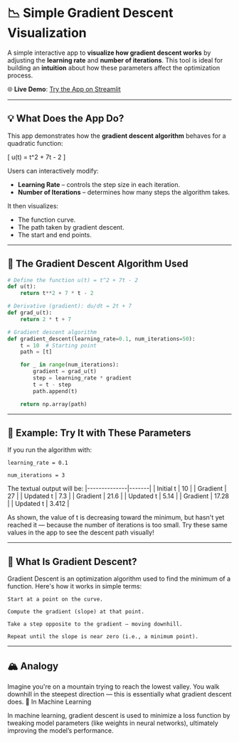 # 📉 Simple Gradient Descent Visualization

A simple interactive app to **visualize how gradient descent works** by adjusting the **learning rate** and **number of iterations**. This tool is ideal for building an **intuition** about how these parameters affect the optimization process.

🌐 **Live Demo**: [Try the App on Streamlit](https://simplegradientdescentvisualization-yybepffs5w2itvgyz5ljti.streamlit.app/)

---

## 💡 What Does the App Do?

This app demonstrates how the **gradient descent algorithm** behaves for a quadratic function:

\[
u(t) = t^2 + 7t - 2
\]

Users can interactively modify:
- **Learning Rate** – controls the step size in each iteration.
- **Number of Iterations** – determines how many steps the algorithm takes.

It then visualizes:
- The function curve.
- The path taken by gradient descent.
- The start and end points.

---

## 🧮 The Gradient Descent Algorithm Used

```python
# Define the function u(t) = t^2 + 7t - 2
def u(t):
    return t**2 + 7 * t - 2

# Derivative (gradient): du/dt = 2t + 7
def grad_u(t):
    return 2 * t + 7

# Gradient descent algorithm
def gradient_descent(learning_rate=0.1, num_iterations=50):
    t = 10  # Starting point
    path = [t]

    for _ in range(num_iterations):
        gradient = grad_u(t)
        step = learning_rate * gradient
        t = t - step
        path.append(t)

    return np.array(path)
```
---

## 🧪 Example: Try It with These Parameters

If you run the algorithm with:

    learning_rate = 0.1

    num_iterations = 3

The textual output will be:
|--------------|-------|
| Initial t    | 10    |
| Gradient     | 27    |
| Updated t    | 7.3   |
| Gradient     | 21.6  |
| Updated t    | 5.14  |
| Gradient     | 17.28 |
| Updated t    | 3.412 |

As shown, the value of t is decreasing toward the minimum, but hasn't yet reached it — because the number of iterations is too small.
Try these same values in the app to see the descent path visually!

---

## 🧠 What Is Gradient Descent?

Gradient Descent is an optimization algorithm used to find the minimum of a function. Here's how it works in simple terms:

    Start at a point on the curve.

    Compute the gradient (slope) at that point.

    Take a step opposite to the gradient — moving downhill.

    Repeat until the slope is near zero (i.e., a minimum point).

---

## 🏔️ Analogy

Imagine you're on a mountain trying to reach the lowest valley. You walk downhill in the steepest direction — this is essentially what gradient descent does.
🧠 In Machine Learning

In machine learning, gradient descent is used to minimize a loss function by tweaking model parameters (like weights in neural networks), ultimately improving the model’s performance.
